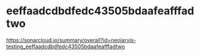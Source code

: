 # eeffaadcdbdfedc43505bdaafeafffadtwo
https://sonarcloud.io/summary/overall?id=neojarvis-testing_eeffaadcdbdfedc43505bdaafeafffadtwo
